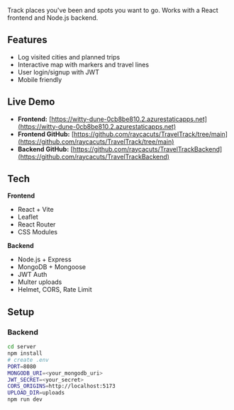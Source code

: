 Track places you've been and spots you want to go. Works with a React frontend and Node.js backend.

## Features
- Log visited cities and planned trips
- Interactive map with markers and travel lines
- User login/signup with JWT
- Mobile friendly

## Live Demo
- **Frontend:** [https://witty-dune-0cb8be810.2.azurestaticapps.net](https://witty-dune-0cb8be810.2.azurestaticapps.net)
- **Frontend GitHub:** [https://github.com/raycacuts/TravelTrack/tree/main](https://github.com/raycacuts/TravelTrack/tree/main)
- **Backend GitHub:** [https://github.com/raycacuts/TravelTrackBackend](https://github.com/raycacuts/TravelTrackBackend)

## Tech
**Frontend**
- React + Vite
- Leaflet
- React Router
- CSS Modules

**Backend**
- Node.js + Express
- MongoDB + Mongoose
- JWT Auth
- Multer uploads
- Helmet, CORS, Rate Limit

## Setup

### Backend
```bash
cd server
npm install
# create .env
PORT=8080
MONGODB_URI=<your_mongodb_uri>
JWT_SECRET=<your_secret>
CORS_ORIGINS=http://localhost:5173
UPLOAD_DIR=uploads
npm run dev
